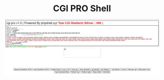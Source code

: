 <h1 align="center">CGI PRO Shell</h1>

<img src="https://raw.githubusercontent.com/1337r0j4n/php-backdoors/main/.img/68.jpeg">
